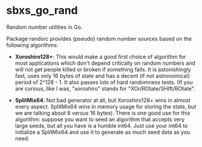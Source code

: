 # sbxs_go_rand

Random number utilities in Go.

Package randsrc provides (pseudo) random number sources based on the following
algorithms:

- **Xoroshiro128+**: This would make a good first choice of algorithm for most
  applications which don't depend critically on random numbers and will not get
  people killed or broken if something fails. It is astonishingly fast, uses
  only 16 bytes of state and has a decent (if not astronomical) period of
  2^128 - 1. It also passes lots of hard randomness tests. (If you are curious,
  like I was, "xoroshiro" stands for "XOr/ROtate/SHIft/ROtate".

- **SplitMix64**: Not bad generator at all, but Xoroshiro128+ wins in almost
  every aspect. SplitMix64 wins in memory usage for storing the state, but we
  are talking about 8 versus 16 bytes). There is one good use for this
  algorithm: suppose you want to seed an algorithm that accepts very large
  seeds, but all you have is a humble int64. Just use your int64 to initialize
  a SplitMix64 and use it to generate as much seed data as you need.
